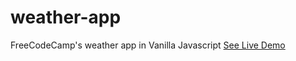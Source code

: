 # weather-app
FreeCodeCamp's weather app in Vanilla Javascript
[See Live Demo](https://lmanzanero.github.io/weather-app/)
